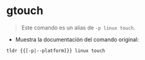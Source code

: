 # gtouch

> Este comando es un alias de `-p linux touch`.

- Muestra la documentación del comando original:

`tldr {{[-p|--platform]}} linux touch`
